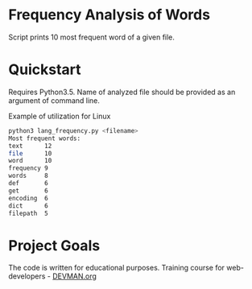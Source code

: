 # Frequency Analysis of Words 
Script prints 10 most frequent word of a given file.

# Quickstart
Requires Python3.5. Name of analyzed file should be provided as an argument
of command line.

Example of utilization for Linux
```bash
python3 lang_frequency.py <filename> 
Most frequent words:
text      12
file      10
word      10
frequency 9
words     8
def       6
get       6
encoding  6
dict      6
filepath  5
```

# Project Goals

The code is written for educational purposes. Training course for web-developers - [DEVMAN.org](https://devman.org)
